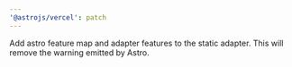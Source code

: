 ```yaml
---
'@astrojs/vercel': patch
---
```


Add astro feature map and adapter features to the static adapter. This will remove the warning emitted by Astro.
